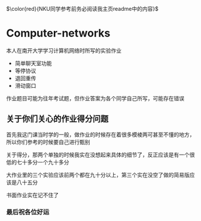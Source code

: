 $\color{red}{NKU同学参考前务必阅读我主页readme中的内容}$

# Computer-networks
本人在南开大学学习计算机网络时所写的实验作业
- 简单聊天室功能
- 等停协议
- 退回重传
- 滑动窗口


作业题目可能为往年考试题，但作业答案为各个同学自己所写，可能存在错误

## 关于你们关心的作业得分问题
首先我这门课当时学的一般，做作业的时候存在着很多模棱两可甚至不懂的地方，所以你们参考的时候要自己进行甄别

关于得分，那两个单独的时候我实在没想起来具体的细节了，反正应该是有一个很低的七十多分一个九十多分

大作业里的三个实验应该前两个都在九十分以上，第三个实在没空了做的简易版应该是八十五分

书面作业实在记不住了

### 最后祝各位好运
